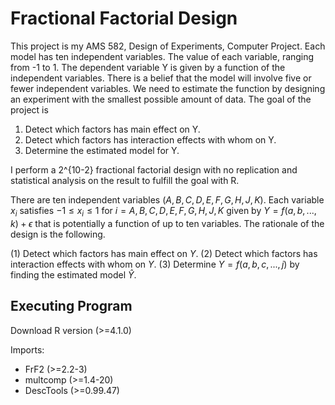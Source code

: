 # Fractional Factorial Design
This project is my AMS 582, Design of Experiments, Computer Project. 
Each model has ten independent variables. The value of each variable, ranging from -1 to 1. The dependent variable Y is given by a function of the independent variables. There is a belief that the model will involve five or fewer independent variables. We need to estimate the function by designing an experiment with the smallest possible amount of data. The goal of the project is 

1. Detect which factors has main effect on Y.
2. Detect which factors has interaction effects with whom on Y.
3. Determine the estimated model for Y.  

I perform a 2^{10-2} fractional factorial design with no replication and statistical analysis on the result to fulfill the goal with R. 

There are ten independent variables ($A,B,C,D,E,F,G,H,J,K$). Each variable $x_i$ satisfies $−1\leq x_i \leq 1$ for $i=A,B,C,D,E,F,G,H,J,K$ given by $Y=f(a,b,...,k)+\epsilon$ that is potentially a function of up to ten variables.
The rationale of the design is the following. 

(1) Detect which factors has main effect on $Y$.
(2) Detect which factors has interaction effects with whom on $Y$.
(3) Determine $Y=f(a,b,c,...,j)$ by finding the estimated model $\hat{Y}$.  

## Executing Program
Download R version (>=4.1.0)

Imports: 
* FrF2 (>=2.2-3) 
* multcomp (>=1.4-20)
* DescTools (>=0.99.47)
